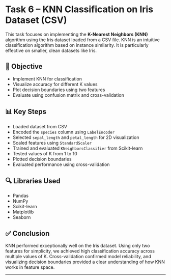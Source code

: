 # Task 6 – KNN Classification on Iris Dataset (CSV)

This task focuses on implementing the **K-Nearest Neighbors (KNN)** algorithm using the Iris dataset loaded from a CSV file. KNN is an intuitive classification algorithm based on instance similarity. It is particularly effective on smaller, clean datasets like Iris.

## 📌 Objective
- Implement KNN for classification
- Visualize accuracy for different K values
- Plot decision boundaries using two features
- Evaluate using confusion matrix and cross-validation

## 📊 Key Steps
- Loaded dataset from CSV
- Encoded the `species` column using `LabelEncoder`
- Selected `sepal_length` and `petal_length` for 2D visualization
- Scaled features using `StandardScaler`
- Trained and evaluated `KNeighborsClassifier` from Scikit-learn
- Tested values of K from 1 to 10
- Plotted decision boundaries
- Evaluated performance using cross-validation

## 🔍 Libraries Used
- Pandas
- NumPy
- Scikit-learn
- Matplotlib
- Seaborn

## ✅ Conclusion
KNN performed exceptionally well on the Iris dataset. Using only two features for simplicity, we achieved high classification accuracy across multiple values of K. Cross-validation confirmed model reliability, and visualizing decision boundaries provided a clear understanding of how KNN works in feature space.

---

